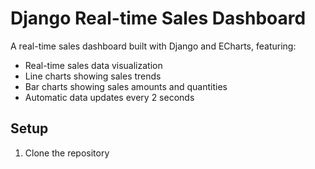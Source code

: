 # Django Real-time Sales Dashboard

A real-time sales dashboard built with Django and ECharts, featuring:

- Real-time sales data visualization
- Line charts showing sales trends
- Bar charts showing sales amounts and quantities
- Automatic data updates every 2 seconds

## Setup

1. Clone the repository 